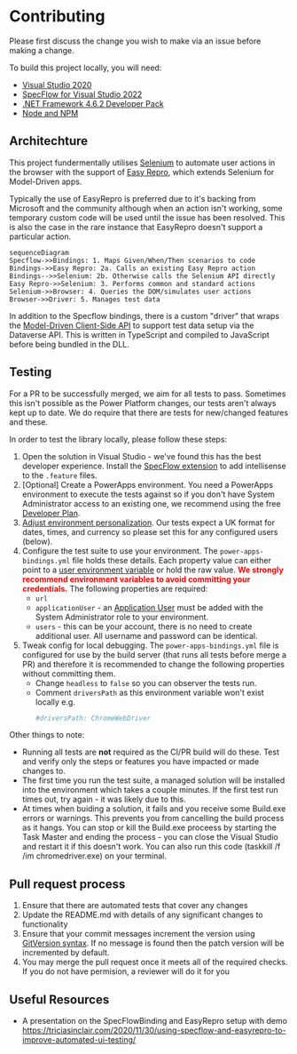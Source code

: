 # Contributing

Please first discuss the change you wish to make via an issue before making a change. 

To build this project locally, you will need: 
- [Visual Studio 2020](https://visualstudio.microsoft.com/vs/)
- [SpecFlow for Visual Studio 2022](https://marketplace.visualstudio.com/items?itemName=TechTalkSpecFlowTeam.SpecFlowForVisualStudio2022)
- [.NET Framework 4.6.2 Developer Pack](https://dotnet.microsoft.com/en-us/download/dotnet-framework/net462)
- [Node and NPM](https://nodejs.org/en/download/)

## Architechture 

This project fundermentally utilises [Selenium](https://www.selenium.dev/) to automate user actions in the browser with the support of [Easy Repro](https://github.com/Microsoft/EasyRepro), which extends Selenium for Model-Driven apps. 

Typically the use of EasyRepro is preferred due to it's backing from Microsoft and the community although when an action isn't working, some temporary custom code will be used until the issue has been resolved. This is also the case in the rare instance that EasyRepro doesn't support a particular action. 

```mermaid
sequenceDiagram
Specflow->>Bindings: 1. Maps Given/When/Then scenarios to code
Bindings->>Easy Repro: 2a. Calls an existing Easy Repro action  
Bindings-->>Selenium: 2b. Otherwise calls the Selenium API directly
Easy Repro->>Selenium: 3. Performs common and standard actions
Selenium->>Browser: 4. Queries the DOM/simulates user actions
Browser->>Driver: 5. Manages test data
```

In addition to the Specflow bindings, there is a custom "driver" that wraps the [Model-Driven Client-Side API](https://learn.microsoft.com/en-us/power-apps/developer/model-driven-apps/clientapi/reference) to support test data setup via the Dataverse API. This is written in TypeScript and compiled to JavaScript before being bundled in the DLL. 

## Testing 

For a PR to be successfully merged, we aim for all tests to pass. Sometimes this isn't possible as the Power Platform changes, our tests aren't always kept up to date. We do require that there are tests for new/changed features and these. 


In order to test the library locally, please follow these steps: 

1. Open the solution in Visual Studio - we've found this has the best developer experience. Install the [SpecFlow extension](https://marketplace.visualstudio.com/items?itemName=TechTalkSpecFlowTeam.SpecFlowForVisualStudio2022) to add intellisense to the `.feature` files.
1. [Optional] Create a PowerApps environment. You need a PowerApps environment to execute the tests against so if you don't have System Administrator access to an existing one, we recommend using the free [Developer Plan](https://powerapps.microsoft.com/en-us/developerplan/).
1. [Adjust environment personalization](https://powerusers.microsoft.com/t5/Building-Power-Apps/Model-driven-app-dates-in-UK-format/td-p/1520165). Our tests expect a UK format for dates, times, and currency so please set this for any configured users (below).   
1. Configure the test suite to use your environment. The `power-apps-bindings.yml` file holds these details. Each property value can either point to a [user environment variable](https://www.alphr.com/environment-variables-windows-10/) or hold the raw value. <span style="color: red">**We strongly recommend environment variables to avoid committing your credentials.**</span> The following properties are required:
   - `url`
   - `applicationUser` - an [Application User](https://learn.microsoft.com/en-us/power-platform/admin/manage-application-users#create-an-application-user) must be added with the System Administrator role to your environment.
   - `users` - this can be your account, there is no need to create additional user. All username and password can be identical.  
1. Tweak config for local debugging. The `power-apps-bindings.yml` file is configured for use by the build server (that runs all tests before merge a PR) and therefore it is recommended to change the following properties without committing them. 
   - Change `headless` to `false` so you can observer the tests run.
   - Comment `driversPath` as this environment variable won't exist locally e.g. 
     ```yml 
     #driversPath: ChromeWebDriver
     ```

Other things to note:

- Running all tests are **not** required as the CI/PR build will do these. Test and verify only the steps or features you have impacted or made changes to.
- The first time you run the test suite, a managed solution will be installed into the environment which takes a couple minutes. If the first test run times out, try again - it was likely due to this. 
- At times when buiding a solution, it fails and you receive some Build.exe errors or warnings. This prevents you from cancelling the build process as it hangs. You can stop or kill the Build.exe proceess by starting the Task Master and ending the process - you can close the Visual Studio and restart it if this doesn't work. You can also run this code (taskkill /f /im chromedriver.exe) on your terminal. 

## Pull request process

1. Ensure that there are automated tests that cover any changes 
1. Update the README.md with details of any significant changes to functionality
1. Ensure that your commit messages increment the version using [GitVersion syntax](https://gitversion.readthedocs.io/en/latest/input/docs/more-info/version-increments/). If no message is found then the patch version will be incremented by default.
1. You may merge the pull request once it meets all of the required checks. If you do not have permision, a reviewer will do it for you

## Useful Resources
- A presentation on the SpecFlowBinding and EasyRepro setup with demo https://triciasinclair.com/2020/11/30/using-specflow-and-easyrepro-to-improve-automated-ui-testing/
